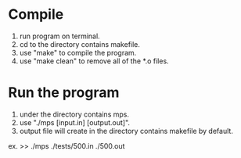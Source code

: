 # Compile
1. run program on terminal.
2. cd to the directory contains makefile.
3. use "make" to compile the program.
4. use "make clean" to remove all of the *.o files. 

# Run the program
1. under the directory contains mps.
2. use "./mps [input.in] [output.out]".
3. output file will create in the directory contains makefile by default. 

ex. >> ./mps ./tests/500.in ./500.out